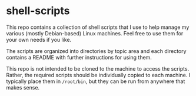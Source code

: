 # shell-scripts

This repo contains a collection of shell scripts that I use to help manage my various (mostly Debian-based) Linux machines.  Feel free to use them for your own needs if you like.

The scripts are organized into directories by topic area and each directory contains a README with further instructions for using them.

This repo is not intended to be cloned to the machine to access the scripts.  Rather, the required scripts should be individually copied to each machine.  I typically place them in `/root/bin`, but they can be run from anywhere that makes sense.